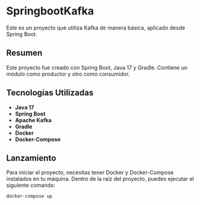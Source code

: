 # SpringbootKafka

Este es un proyecto que utiliza Kafka de manera básica, aplicado desde Spring Boot.

## Resumen

Este proyecto fue creado con Spring Boot, Java 17 y Gradle. Contiene un módulo como productor y otro como consumidor.

## Tecnologías Utilizadas

- **Java 17**
- **Spring Boot**
- **Apache Kafka**
- **Gradle**
- **Docker**
- **Docker-Compose**

## Lanzamiento

Para iniciar el proyecto, necesitas tener Docker y Docker-Compose instalados en tu máquina. Dentro de la raíz del proyecto, puedes ejecutar el siguiente comando:

```bash
docker-compose up